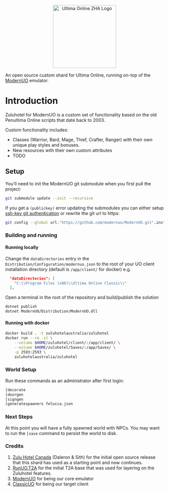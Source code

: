 <p align="center">
    <img src="https://i.imgur.com/KNDuNQs.png" width="200" height="200"  alt="Ultima Online ZHA Logo">
</p>

An open source custom shard for Ultima Online, running on-top of the [ModernUO](https://github.com/modernuo/ModernUO/) emulator.

# Introduction

Zuluhotel for ModernUO is a custom set of functionality based on the old Penultima Online scripts that date back to 2003.

Custom functionality includes:

 - Classes (Warrior, Bard, Mage, Thief, Crafter, Ranger) with their own unique play styles and bonuses.
 - New resources with their own custom attributes
 - TODO
 
## Setup

You'll need to init the ModernUO git submodule when you first pull the project:
```bash
git submodule update --init --recursive
```

If you get a `(publickey)` error updating the submodules you can either setup [ssh-key git authentication](https://docs.github.com/en/github/authenticating-to-github/connecting-to-github-with-ssh) or rewrite the git url to https:
```bash
git config --global url."https://github.com/modernuo/ModernUO.git".insteadOf "git@github.com:modernuo/ModernUO.git"
```

### Building and running

#### Running locally

Change the `dataDirectories` entry in the `Distribution/Configuration/modernuo.json` to the root of your UO client installation directory (default is `/app/client/` for docker) e.g.
```json
  "dataDirectories": [
    "C:\\Program Files (x86)\\Ultima Online Classic\\"
  ],
```

Open a terminal in the root of the repository and build/publish the solution
```bash
dotnet publish
dotnet ModernUO/Distribution/ModernUO.dll
```

#### Running with docker

```bash
docker build . -t zuluhotelaustralia/zuluhotel
docker run --rm -it \
    --volume $HOME/zuluhotel/client/:/app/client/ \
    --volume $HOME/zuluhotel/Saves/:/app/Saves/ \
    -p 2593:2593 \
    zuluhotelaustralia/zuluhotel
```

### World Setup

Run these commands as an administrator after first login:

```bash
[decorate
[doorgen
[signgen
[generatespawners felucca.json
```

### Next Steps

At this point you will have a fully spawned world with NPCs. You may want to run the `[save` command to persist the world to disk. 

### Credits

1. [Zulu Hotel Canada](https://zuluhotel.ca/) (Daleron & Sith) for the initial open source release that this shard has used as a starting point and now continues.
2. [RunUO.T2A](https://github.com/Grimoric/RunUO.T2A) for the initial T2A base that was used for layering on the Zuluhotel features.
3. [ModernUO](https://github.com/modernuo/ModernUO/) for being our core emulator
4. [ClassicUO](https://github.com/andreakarasho/ClassicUO) for being our target client